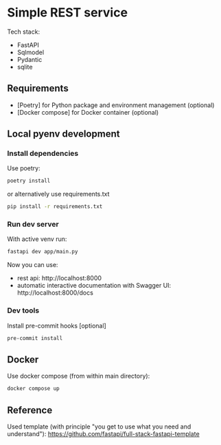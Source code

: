# Simple REST service

Tech stack:
* FastAPI
* Sqlmodel
* Pydantic
* sqlite

## Requirements

* [Poetry] for Python package and environment management (optional)
* [Docker compose] for Docker container (optional)

## Local pyenv development

### Install dependencies

Use poetry:

```bash
poetry install
```

or alternatively use requirements.txt

```bash
pip install -r requirements.txt
```

### Run dev server

With active venv run:

```bash
fastapi dev app/main.py
```

Now you can use:
* rest api: http://localhost:8000
* automatic interactive documentation with Swagger UI: http://localhost:8000/docs


### Dev tools

Install pre-commit hooks [optional]

```bash
pre-commit install
```


## Docker

Use docker compose (from within main directory):

```bash
docker compose up
```


## Reference
Used template (with principle "you get to use what you need and understand"):
https://github.com/fastapi/full-stack-fastapi-template
